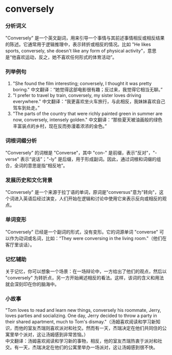# conversely

### 分析词义

  

"Conversely" 是一个英文副词，用来引导一个事情与其前述事情相反或相反结果的陈述。它通常用于逻辑推理中，表示转折或相反的情况。比如 "He likes sports, conversely, she doesn't like any form of physical activity"，意思是“他喜欢运动，反之，她不喜欢任何形式的体育活动”。

  

### 列举例句

  

1.  "She found the film interesting; conversely, I thought it was pretty boring." 中文翻译：“她觉得这部电影很有趣；反过来，我觉得它相当无聊。”
2.  "I prefer to travel by train, conversely, my sister loves driving everywhere." 中文翻译：“我更喜欢坐火车旅行，与此相反，我妹妹喜欢自己驾车到处走。”
3.  "The parts of the country that were richly painted green in summer are now, conversely, intensely golden." 中文翻译：“那些夏天被油画般的绿色丰富装点的乡村，现在反而弥漫着浓浓的金色。”

  

### 词根词缀分析

  

"Conversely" 的词根是 "Converse"，其中 "con-" 是前缀，表示"反对"，"-verse" 表示“说话”；"-ly" 是后缀，用于形成副词。因此，通过词根和词缀的组合，全词的意思是指“相反地”。

  

### 发展历史和文化背景

  

"Conversely" 是一个来源于拉丁语的单词，原词是"conversus"意为"转向"，这个词进入英语后经过演变，人们开始在逻辑和讨论中使用它来表示反向或相反的观点。

  

### 单词变形

  

"Conversely" 已经是一个副词的形式，没有变形。它的词源单词 "converse" 可以作为动词或名词，比如：“They were conversing in the living room."（他们在客厅里谈话）。

  

### 记忆辅助

  

关于记忆，你可以想象一个场景：在一场辩论中，一方给出了他们的观点，然后以 "conversely" 为转折点，另一方开始阐述相反的看法。这样，该词的含义和用法就会深刻印在你的脑海中。

  

### 小故事

  

"Tom loves to read and learn new things, conversely his roommate, Jerry, loves parties and socializing. One day, Jerry decided to throw a party in their shared apartment, much to Tom's dismay."（汤姆喜欢阅读和学习新知识，而他的室友杰瑞则喜欢派对和社交。然而有一天，杰瑞决定在他们共同住的公寓里举个派对，这让汤姆感到非常苦恼。）  
中文翻译：汤姆喜欢阅读和学习新的事物，相反，他的室友杰瑞热衷于派对和社交。有一天，杰瑞决定在他们的公寓里举办一场派对，这让汤姆感到很不快。

